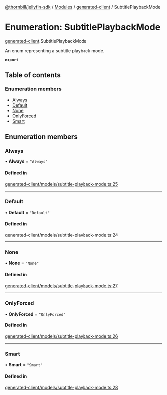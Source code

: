 [@thornbill/jellyfin-sdk](../README.md) / [Modules](../modules.md) / [generated-client](../modules/generated_client.md) / SubtitlePlaybackMode

# Enumeration: SubtitlePlaybackMode

[generated-client](../modules/generated_client.md).SubtitlePlaybackMode

An enum representing a subtitle playback mode.

**`export`**

## Table of contents

### Enumeration members

- [Always](generated_client.SubtitlePlaybackMode.md#always)
- [Default](generated_client.SubtitlePlaybackMode.md#default)
- [None](generated_client.SubtitlePlaybackMode.md#none)
- [OnlyForced](generated_client.SubtitlePlaybackMode.md#onlyforced)
- [Smart](generated_client.SubtitlePlaybackMode.md#smart)

## Enumeration members

### Always

• **Always** = `"Always"`

#### Defined in

[generated-client/models/subtitle-playback-mode.ts:25](https://github.com/thornbill/jellyfin-sdk-typescript/blob/3ae780a/src/generated-client/models/subtitle-playback-mode.ts#L25)

___

### Default

• **Default** = `"Default"`

#### Defined in

[generated-client/models/subtitle-playback-mode.ts:24](https://github.com/thornbill/jellyfin-sdk-typescript/blob/3ae780a/src/generated-client/models/subtitle-playback-mode.ts#L24)

___

### None

• **None** = `"None"`

#### Defined in

[generated-client/models/subtitle-playback-mode.ts:27](https://github.com/thornbill/jellyfin-sdk-typescript/blob/3ae780a/src/generated-client/models/subtitle-playback-mode.ts#L27)

___

### OnlyForced

• **OnlyForced** = `"OnlyForced"`

#### Defined in

[generated-client/models/subtitle-playback-mode.ts:26](https://github.com/thornbill/jellyfin-sdk-typescript/blob/3ae780a/src/generated-client/models/subtitle-playback-mode.ts#L26)

___

### Smart

• **Smart** = `"Smart"`

#### Defined in

[generated-client/models/subtitle-playback-mode.ts:28](https://github.com/thornbill/jellyfin-sdk-typescript/blob/3ae780a/src/generated-client/models/subtitle-playback-mode.ts#L28)
